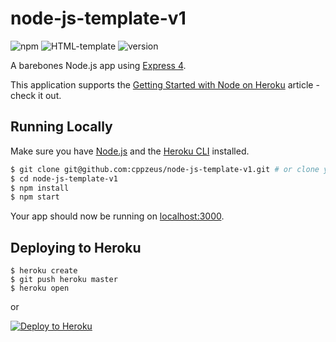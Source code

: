 # node-js-template-v1

![npm](https://img.shields.io/npm/v/npm) ![HTML-template](https://img.shields.io/badge/HTML--template-1.0.0-blue) ![version](https://img.shields.io/badge/version-1.0.0-red)


A barebones Node.js app using [Express 4](http://expressjs.com/).

This application supports the [Getting Started with Node on Heroku](https://devcenter.heroku.com/articles/getting-started-with-nodejs) article - check it out.

## Running Locally

Make sure you have [Node.js](http://nodejs.org/) and the [Heroku CLI](https://cli.heroku.com/) installed.

```sh
$ git clone git@github.com:cppzeus/node-js-template-v1.git # or clone your own fork
$ cd node-js-template-v1
$ npm install
$ npm start
```

Your app should now be running on [localhost:3000](http://localhost:5000/).

## Deploying to Heroku

```
$ heroku create
$ git push heroku master
$ heroku open
```
or

[![Deploy to Heroku](https://www.herokucdn.com/deploy/button.png)](https://heroku.com/deploy)
